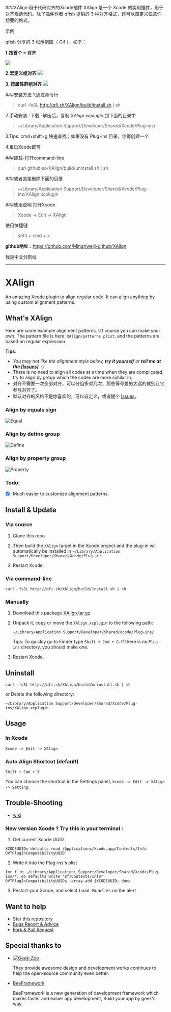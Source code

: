 ###XAlign:用于代码对齐的Xcode插件
XAlign 是一个 Xcode 的实用插件，用于对齐规范代码。除了插件作者 qfish 提供的 3 种对齐格式，还可以自定义任意你想要的格式。

示例

qfish 分享的 3 张示例图（ Gif ），如下：

**1.按首个 = 对齐**

 ![](http://ww3.sinaimg.cn/large/7cc829d3gw1eb5sxhxi2xg20jy0eokfw.gif)


**2.宏定义组对齐**
![](http://ww4.sinaimg.cn/large/7cc829d3gw1eb5sxk9pjtg20jy0d8e3r.gif) 

**3. 按属性群组对齐**
![](http://ww3.sinaimg.cn/large/7cc829d3gw1eb5sxp4vcgg20iq0cmaq5.gif)

###安装方法
1.通过命令行
>curl -fsSL http://qfi.sh/XAlign/build/install.sh | sh

2.手动安装
-下载
-解压后，复制 *XAlign.xcplugin* 到下面的目录中
>~/Library/Application Support/Developer/Shared/Xcode/Plug-ins/

3.Tips: cmd+shift+g 快速查找；如果没有 Plug-ins 目录，你得创建一个

4.重启Xcode即可

###卸载-打开command-line
> curl github.so/XAlign/build/uninstall.sh | sh


###或者直接删除下面的目录

>~/Library/Application Support/Developer/Shared/Xcode/Plug-ins/XAlign.xcplugin

###使用说明
打开Xcode
>Xcode -> Edit -> XAlign 

使用快捷键
>shfit + cmd + x
>
**github地址**：https://github.com/Mingriweiji-github/XAlign

我是中文分割线

---

XAlign
======

An amazing Xcode plugin to align regular code. It can align anything by using custom alignment patterns.

## What's XAlign

Here are some example alignment patterns. Of course you can make your own. The pattern file is here:  `XAlign/patterns.plist`, and the patterns are based on regular expression.

**Tips**: 

   * _You may not like the alignment style below, **try it yourself** or **tell me at the  [[Issues]](https://github.com/qfish/XAlign/issues?state=open)**._ :)
   * There is no need to align all codes at a time when they are complicated, try to align by group which the codes are more similar in.
   * 对齐不需要一次全部对齐，可以分组多对几次，那些等号差的太远的就别让它参与对齐了。
   * 默认对齐的风格不是你喜欢的，可以自定义，或者提个 [Issues](https://github.com/qfish/XAlign/issues?state=open)。

### Align by equals sign
![Equal](http://qfi.sh/XAlign/images/equal.gif)

### Align by define group
![Define](http://qfi.sh/XAlign/images/define.gif)

### Align by property group
![Property](http://qfi.sh/XAlign/images/property.gif)

### Todo:

- [x] Much easier to customize alignment patterns.

## Install & Update

### Via source

1. Clone this repo

2. Then build the `XAlign` target in the Xcode project and the plug-in will automatically be installed in `~/Library/Application Support/Developer/Shared/Xcode/Plug-ins`

3. Restart Xcode.

### Via command-line

```shell
curl -fsSL http://qfi.sh/XAlign/build/install.sh | sh
```

### Manually

1. Download this package [XAlign.tar.gz](http://qfi.sh/XAlign/build/XAlign.tar.gz)
2. Unpack it, copy or move the `XAlign.xcplugin` to the following path:
    ```
    ~/Library/Application Support/Developer/Shared/Xcode/Plug-ins/
    ```
    Tips: To quickly go to Finder type `Shift + Cmd + G`. If there is no `Plug-ins` directory, you should make one.

3. Restart Xcode.

## Uninstall
```shell
curl -fsSL http://qfi.sh/XAlign/build/uninstall.sh | sh
```

or Delete the following directory:

```
~/Library/Application Support/Developer/Shared/Xcode/Plug-ins/XAlign.xcplugin
```

## Usage
### In Xcode
```
Xcode -> Edit -> XAlign 
```

### Auto Align Shortcut (default)
```
Shift + Cmd + X
```
You can choose the shortcut in the Settings panel, `Xcode -> Edit -> XAlign -> Setting`.

## Trouble-Shooting
  
  * [wiki](https://github.com/qfish/XAlign/wiki)
  
### New version Xcode ? Try this in your terminal : 
  
  1. Get current Xcode UUID  
  
  ```shell
  XCODEUUID=`defaults read /Applications/Xcode.app/Contents/Info DVTPlugInCompatibilityUUID`
  ```
  2. Write it into the Plug-ins's plist  
  
  ```shell
  for f in ~/Library/Application\ Support/Developer/Shared/Xcode/Plug-ins/*; do defaults write "$f/Contents/Info" DVTPlugInCompatibilityUUIDs -array-add $XCODEUUID; done
  ```
  3. Restart your Xcode, and select <kbd>Load Bundles</kbd> on the alert
   
## Want to help
  
  * [Star this repository](https://github.com/qfish/XAlign/)
  * [Bugs Report & Advice](https://github.com/qfish/XAlign/issues)
  * [Fork & Pull Request](https://github.com/qfish/XAlign/pulls)

## Special thanks to

* [![Geek-Zoo](http://geek-zoo.com/img/images/logo_2.png)](http://www.geek-zoo.com)

  They provide awesome design and development works continues to help the open-source community even better.


* [BeeFramework](https://github.com/gavinkwoe/BeeFramework) 

  BeeFramework is a new generation of development framework which makes faster and easier app development, Build your app by geek's way.

